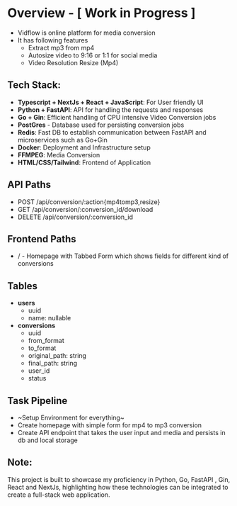 # Overview - [ Work in Progress ]
- Vidflow is online platform for media conversion
- It has following features
    - Extract mp3 from mp4
    - Autosize video to 9:16 or 1:1 for social media
    - Video Resolution Resize (Mp4)

## Tech Stack:
- **Typescript + NextJs + React + JavaScript**: For User friendly UI
- **Python + FastAPI**: API for handling the requests and responses
- **Go + Gin**: Efficient handling of CPU intensive Video Conversion jobs
- **PostGres** - Database used for persisting conversion jobs
- **Redis**: Fast DB to establish communication between FastAPI and microservices such as Go+Gin
- **Docker**: Deployment and Infrastructure setup
- **FFMPEG**: Media Conversion
- **HTML/CSS/Tailwind**: Frontend of Application

## API Paths
- POST /api/conversion/:action{mp4tomp3,resize}
- GET /api/conversion/:conversion_id/download
- DELETE /api/conversion/:conversion_id
## Frontend Paths
- / - Homepage with Tabbed Form which shows fields for different kind of conversions

## Tables
- **users**
    - uuid
    - name: nullable
- **conversions**
    - uuid
    - from_format
    - to_format
    - original_path: string
    - final_path: string
    - user_id
    - status
## Task Pipeline
- ~Setup Environment for everything~
- Create homepage with simple form for mp4 to mp3 conversion
- Create API endpoint that takes the user input and media and persists in db and local storage


## Note:
This project is built to showcase my proficiency in Python, Go, FastAPI , Gin, React and NextJs, highlighting how these technologies can be integrated to create a full-stack web application.
